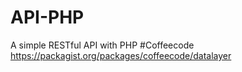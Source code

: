 # API-PHP
A simple RESTful API with PHP
#Coffeecode
https://packagist.org/packages/coffeecode/datalayer
